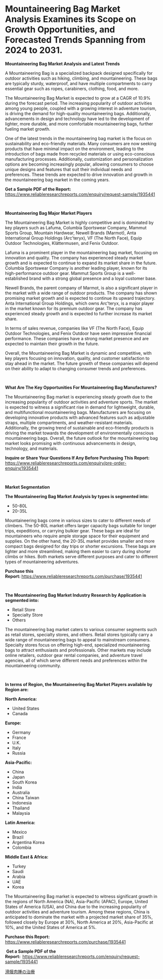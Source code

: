 <p><h1>Mountaineering Bag Market Analysis Examines its Scope on Growth Opportunities, and Forecasted Trends Spanning from 2024 to 2031.</h1></p><p><strong>Mountaineering Bag Market Analysis and Latest Trends</strong></p>
<p><p>A Mountaineering Bag is a specialized backpack designed specifically for outdoor activities such as hiking, climbing, and mountaineering. These bags are typically sturdy, waterproof, and have multiple compartments to carry essential gear such as ropes, carabiners, clothing, food, and more.</p><p>The Mountaineering Bag Market is expected to grow at a CAGR of 10.9% during the forecast period. The increasing popularity of outdoor activities among young people, coupled with a growing interest in adventure tourism, is driving the demand for high-quality mountaineering bags. Additionally, advancements in design and technology have led to the development of lighter, more durable, and more comfortable mountaineering bags, further fueling market growth.</p><p>One of the latest trends in the mountaineering bag market is the focus on sustainability and eco-friendly materials. Many consumers are now seeking products that have minimal impact on the environment, leading to the introduction of bags made from recycled materials or using eco-conscious manufacturing processes. Additionally, customization and personalization options are becoming increasingly popular, allowing consumers to choose unique designs and features that suit their individual needs and preferences. These trends are expected to drive innovation and growth in the mountaineering bag market in the coming years.</p></p>
<p><strong>Get a Sample PDF of the Report:&nbsp;</strong> <a href="https://www.reliableresearchreports.com/enquiry/request-sample/1935441">https://www.reliableresearchreports.com/enquiry/request-sample/1935441</a></p>
<p>&nbsp;</p>
<p><strong>Mountaineering Bag Major Market Players</strong></p>
<p><p>The Mountaineering Bag Market is highly competitive and is dominated by key players such as Lafuma, Columbia Sportswear Company, Mammut Sports Group, Mountain Hardwear, Newell Brands (Marmot), Anta International Group Holdings (Arc'teryx), VF (The North Face), Equip Outdoor Technologies, Klättermusen, and Fenix Outdoor.</p><p>Lafuma is a prominent player in the mountaineering bag market, focusing on innovation and quality. The company has experienced steady market growth and is expected to continue to expand its market share in the future. Columbia Sportswear Company is another leading player, known for its high-performance outdoor gear. Mammut Sports Group is a well-established brand with a strong global presence and a loyal customer base.</p><p>Newell Brands, the parent company of Marmot, is also a significant player in the market with a wide range of outdoor products. The company has shown promising market growth and is expected to continue its upward trajectory. Anta International Group Holdings, which owns Arc'teryx, is a major player in the market known for its premium outdoor gear. The company has experienced steady growth and is expected to further increase its market share.</p><p>In terms of sales revenue, companies like VF (The North Face), Equip Outdoor Technologies, and Fenix Outdoor have seen impressive financial performance. These companies have a strong market presence and are expected to maintain their growth in the future.</p><p>Overall, the Mountaineering Bag Market is dynamic and competitive, with key players focusing on innovation, quality, and customer satisfaction to stay ahead in the market. The future growth of these companies will depend on their ability to adapt to changing consumer trends and preferences.</p></p>
<p>&nbsp;</p>
<p><strong>What Are The Key Opportunities For Mountaineering Bag Manufacturers?</strong></p>
<p><p>The Mountaineering Bag market is experiencing steady growth due to the increasing popularity of outdoor activities and adventure sports. The market is expected to witness a significant rise in demand for lightweight, durable, and multifunctional mountaineering bags. Manufacturers are focusing on developing innovative products with advanced features such as adjustable straps, multiple compartments, and weather-resistant materials. Additionally, the growing trend of sustainable and eco-friendly products is driving the market towards the development of environmentally conscious mountaineering bags. Overall, the future outlook for the mountaineering bag market looks promising with continuous advancements in design, technology, and materials.</p></p>
<p><strong>Inquire or Share Your Questions If Any Before Purchasing This Report:</strong> <a href="https://www.reliableresearchreports.com/enquiry/pre-order-enquiry/1935441">https://www.reliableresearchreports.com/enquiry/pre-order-enquiry/1935441</a></p>
<p>&nbsp;</p>
<p><strong>Market Segmentation</strong></p>
<p><strong>The Mountaineering Bag Market Analysis by types is segmented into:</strong></p>
<p><ul><li>50-80L</li><li>20-35L</li></ul></p>
<p><p>Mountaineering bags come in various sizes to cater to different needs of climbers. The 50-80L market offers larger capacity bags suitable for longer trips, expeditions, or carrying bulkier gear. These bags are ideal for mountaineers who require ample storage space for their equipment and supplies. On the other hand, the 20-35L market provides smaller and more compact bags designed for day trips or shorter excursions. These bags are lighter and more streamlined, making them easier to carry during shorter climbs or hikes. Both markets serve different purposes and cater to different types of mountaineering adventures.</p></p>
<p><strong>Purchase this Report:&nbsp;</strong><a href="https://www.reliableresearchreports.com/purchase/1935441">https://www.reliableresearchreports.com/purchase/1935441</a></p>
<p>&nbsp;</p>
<p><strong>The Mountaineering Bag Market Industry Research by Application is segmented into:</strong></p>
<p><ul><li>Retail Store</li><li>Specialty Store</li><li>Others</li></ul></p>
<p><p>The mountaineering bag market caters to various consumer segments such as retail stores, specialty stores, and others. Retail stores typically carry a wide range of mountaineering bags to appeal to mainstream consumers. Specialty stores focus on offering high-end, specialized mountaineering bags to attract enthusiasts and professionals. Other markets may include online retailers, outdoor gear rental companies, and adventure travel agencies, all of which serve different needs and preferences within the mountaineering community.</p></p>
<p>&nbsp;</p>
<p><strong>In terms of Region, the Mountaineering Bag Market Players available by Region are:</strong></p>
<p>
    <p> <strong> North America: </strong>
        <ul>
            <li>United States</li>
            <li>Canada</li>
        </ul>
        </p> 
    <p> <strong> Europe: </strong>
        <ul>
            <li>Germany</li>
            <li>France</li>
            <li>U.K.</li>
            <li>Italy</li>
            <li>Russia</li>
        </ul>
        </p> 
    <p> <strong> Asia-Pacific: </strong>
        <ul>
            <li>China</li>
            <li>Japan</li>
            <li>South Korea</li>
            <li>India</li>
            <li>Australia</li>
            <li>China Taiwan</li>
            <li>Indonesia</li>
            <li>Thailand</li>
            <li>Malaysia</li>
        </ul>
        </p> 
    <p> <strong> Latin America: </strong>
        <ul>
            <li>Mexico</li>
            <li>Brazil</li>
            <li>Argentina Korea</li>
            <li>Colombia</li>
        </ul>
        </p> 
    <p> <strong> Middle East & Africa: </strong>
        <ul>
            <li>Turkey</li>
            <li>Saudi</li>
            <li>Arabia</li>
            <li>UAE</li>
            <li>Korea</li>
        </ul>
    </p>
    </p>
<p><p>The Mountaineering Bag market is expected to witness significant growth in the regions of North America (NA), Asia-Pacific (APAC), Europe, United States of America (USA), and China due to the increasing popularity of outdoor activities and adventure tourism. Among these regions, China is anticipated to dominate the market with a projected market share of 35%, followed closely by Europe at 30%, North America at 20%, Asia-Pacific at 10%, and the United States of America at 5%.</p></p>
<p><strong>Purchase this Report: </strong><a href="https://www.reliableresearchreports.com/purchase/1935441">https://www.reliableresearchreports.com/purchase/1935441</a></p>
<p>&nbsp;<strong>Get a Sample PDF of the Report:&nbsp;&nbsp;</strong><a href="https://www.reliableresearchreports.com/enquiry/request-sample/1935441">https://www.reliableresearchreports.com/enquiry/request-sample/1935441</a></p>
<p><strong></strong></p>
<p><p><a href="https://github.com/Sophiaard2003/Market-Research-Report-List-1/blob/main/89989016274.md">滑膜肉腫の治療</a></p></p>
